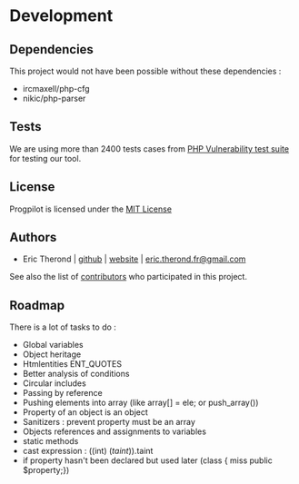 # Development

## Dependencies

This project would not have been possible without these dependencies :

- ircmaxell/php-cfg
- nikic/php-parser

## Tests

We are using more than 2400 tests cases from [PHP Vulnerability test suite](https://github.com/stivalet/PHP-Vulnerability-test-suite) for testing our tool.

## License

Progpilot is licensed under the [MIT License](../LICENSE)

## Authors

- Eric Therond | [github](https://github.com/eric-therond/) | [website](https://www.designsecurity.org) | [eric.therond.fr@gmail.com](mailto:eric.therond.fr@gmail.com)

See also the list of [contributors](https://github.com/designsecurity/progpilot/contributors) who participated in this project.

## Roadmap

There is a lot of tasks to do :
- Global variables
- Object heritage
- Htmlentities ENT_QUOTES
- Better analysis of conditions
- Circular includes
- Passing by reference
- Pushing elements into array (like array[] = ele; or push_array())
- Property of an object is an object
- Sanitizers : prevent property must be an array
- Objects references and assignments to variables
- static methods
- cast expression : ((int) ($taint)).$taint
- if property hasn't been declared but used later (class { miss public $property;})
